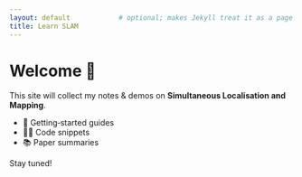 ```yaml
---
layout: default            # optional; makes Jekyll treat it as a page
title: Learn SLAM
---
```


# Welcome 👋

This site will collect my notes & demos on **Simultaneous Localisation and Mapping**.

- 🚀 Getting‑started guides  
- 🧑‍💻 Code snippets  
- 📚 Paper summaries  

Stay tuned!
